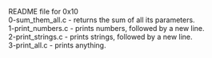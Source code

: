 README file for 0x10</br>
0-sum_them_all.c - returns the sum of all its parameters.</br>
1-print_numbers.c - prints numbers, followed by a new line.</br>
2-print_strings.c - prints strings, followed by a new line.</br>
3-print_all.c - prints anything.
